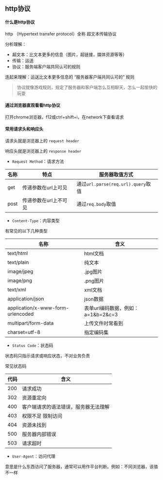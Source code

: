 ## http协议

#### 什么是http协议
http （Hypertext transfer protocol）全称 超文本传输协议

分析理解：

- 超文本：比文本更多的信息（图片，超链接，媒体资源等等）
- 传输：运送
- 协议：服务端客户端共同认可的规则

连起来理解：运送比文本更多信息的 “服务器客户端共同认可的” 规则

> 协议就像游戏规则，规定了服务器和客户端怎么互相聊天，怎么一起愉快的玩耍

#### 通过浏览器直观看看http协议
打开chrome浏览器，f12或ctrl+shift+i，在network下查看请求

#### 常用请求头和响应头

请求头就是浏览器上的 ```request header```

响应头就是浏览器上的 ```response header```

- ```Request Method```：请求方法

名称 | 特点 | 服务器取值方式
---|---|---
get | 传递参数在url上可见 | 通过```url.parse(req.url).query```取值
post | 传递参数在url上不可见 | 通过```req.body```取值

- ```Content-Type```：内容类型

有常见的以下几种类型

名称 | 含义
---|---
text/html | html文档
text/plain | 纯文本
image/jpeg | .jpg图片
image/png | .png图片
text/xml | xml文档
application/json | json数据
application/x-www-form-urlencoded | 表单url编码数据，例如：a=1&b=2&c=3
multipart/form-data | 上传文件时常看到
charset=utf-8 | 指定编码集

- ```Status Code```：状态码

状态码只指示请求或响应状态，不对业务负责

常见状态码

代码 | 含义
--- | ---
200 | 请求成功
302 | 资源重定向
400 | 客户端请求的语法错误，服务器无法理解
403 | 权限不足 限制访问
404 | 资源未找到
500 | 服务器内部错误
503 | 请求超时

- ```User-Agent```：访问代理

意思是什么东西访问了服务器，通常可以用作平台判断。例如：不同浏览器，该值不一样
